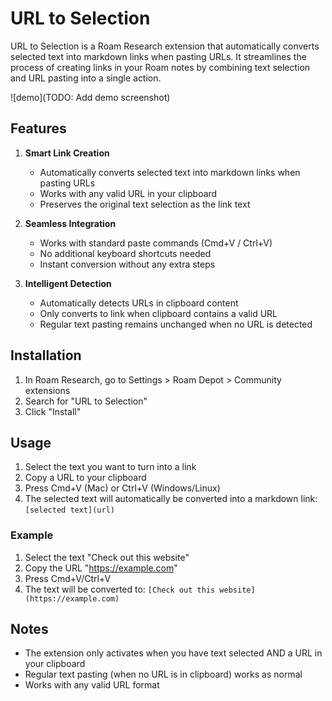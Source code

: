 # URL to Selection

URL to Selection is a Roam Research extension that automatically converts selected text into markdown links when pasting URLs. It streamlines the process of creating links in your Roam notes by combining text selection and URL pasting into a single action.

![demo](TODO: Add demo screenshot)

## Features

1. **Smart Link Creation**
   - Automatically converts selected text into markdown links when pasting URLs
   - Works with any valid URL in your clipboard
   - Preserves the original text selection as the link text

2. **Seamless Integration**
   - Works with standard paste commands (Cmd+V / Ctrl+V)
   - No additional keyboard shortcuts needed
   - Instant conversion without any extra steps

3. **Intelligent Detection**
   - Automatically detects URLs in clipboard content
   - Only converts to link when clipboard contains a valid URL
   - Regular text pasting remains unchanged when no URL is detected

## Installation

1. In Roam Research, go to Settings > Roam Depot > Community extensions
2. Search for "URL to Selection"
3. Click "Install"

## Usage

1. Select the text you want to turn into a link
2. Copy a URL to your clipboard
3. Press Cmd+V (Mac) or Ctrl+V (Windows/Linux)
4. The selected text will automatically be converted into a markdown link: `[selected text](url)`

### Example

1. Select the text "Check out this website"
2. Copy the URL "https://example.com"
3. Press Cmd+V/Ctrl+V
4. The text will be converted to: `[Check out this website](https://example.com)`

## Notes

- The extension only activates when you have text selected AND a URL in your clipboard
- Regular text pasting (when no URL is in clipboard) works as normal
- Works with any valid URL format
